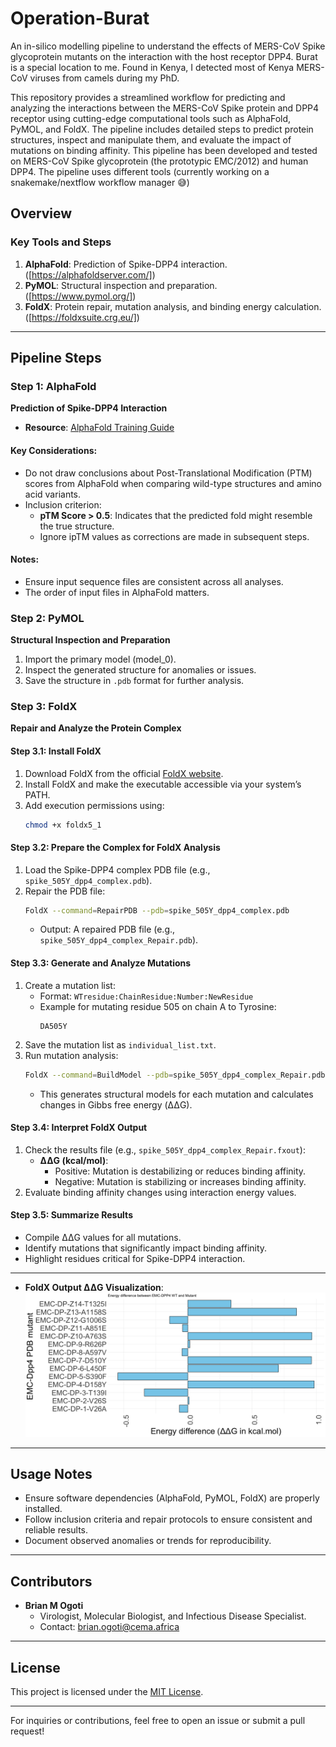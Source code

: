 # Operation-Burat
An in-silico modelling pipeline to understand the effects of MERS-CoV Spike glycoprotein mutants on the interaction with the host receptor DPP4. Burat is a special location to me. Found in Kenya, I detected  most of Kenya MERS-CoV viruses from camels during my PhD.

This repository provides a streamlined workflow for predicting and analyzing the interactions between the MERS-CoV Spike protein and DPP4 receptor using cutting-edge computational tools such as AlphaFold, PyMOL, and FoldX. The pipeline includes detailed steps to predict protein structures, inspect and manipulate them, and evaluate the impact of mutations on binding affinity. This pipeline has been developed and tested on MERS-CoV Spike glycoprotein (the prototypic EMC/2012) and human DPP4. The pipeline uses different tools (currently working on a snakemake/nextflow workflow manager 😅)

## Overview

### Key Tools and Steps
1. **AlphaFold**: Prediction of Spike-DPP4 interaction. ([https://alphafoldserver.com/])
2. **PyMOL**: Structural inspection and preparation. ([https://www.pymol.org/])
3. **FoldX**: Protein repair, mutation analysis, and binding energy calculation. ([https://foldxsuite.crg.eu/])

---

## Pipeline Steps

### Step 1: AlphaFold
**Prediction of Spike-DPP4 Interaction**
- **Resource**: [AlphaFold Training Guide](https://www.ebi.ac.uk/training/online/courses/alphafold/an-introductory-guide-to-its-strengths-and-limitations/strengths-and-limitations-of-alphafold/)

#### Key Considerations:
- Do not draw conclusions about Post-Translational Modification (PTM) scores from AlphaFold when comparing wild-type structures and amino acid variants.
- Inclusion criterion:
  - **pTM Score > 0.5**: Indicates that the predicted fold might resemble the true structure.
  - Ignore ipTM values as corrections are made in subsequent steps.

#### Notes:
- Ensure input sequence files are consistent across all analyses.
- The order of input files in AlphaFold matters.

### Step 2: PyMOL
**Structural Inspection and Preparation**
1. Import the primary model (model_0).
2. Inspect the generated structure for anomalies or issues.
3. Save the structure in `.pdb` format for further analysis.

### Step 3: FoldX
**Repair and Analyze the Protein Complex**

#### Step 3.1: Install FoldX
1. Download FoldX from the official [FoldX website](https://foldx.crg.eu/).
2. Install FoldX and make the executable accessible via your system’s PATH.
3. Add execution permissions using:
   ```bash
   chmod +x foldx5_1
   ```

#### Step 3.2: Prepare the Complex for FoldX Analysis
1. Load the Spike-DPP4 complex PDB file (e.g., `spike_505Y_dpp4_complex.pdb`).
2. Repair the PDB file:
   ```bash
   FoldX --command=RepairPDB --pdb=spike_505Y_dpp4_complex.pdb
   ```
   - Output: A repaired PDB file (e.g., `spike_505Y_dpp4_complex_Repair.pdb`).

#### Step 3.3: Generate and Analyze Mutations
1. Create a mutation list:
   - Format: `WTresidue:ChainResidue:Number:NewResidue`
   - Example for mutating residue 505 on chain A to Tyrosine:
     ```
     DA505Y
     ```
2. Save the mutation list as `individual_list.txt`.
3. Run mutation analysis:
   ```bash
   FoldX --command=BuildModel --pdb=spike_505Y_dpp4_complex_Repair.pdb --mutant-file=individual_list.txt --numberOfRuns=5
   ```
   - This generates structural models for each mutation and calculates changes in Gibbs free energy (ΔΔG).

#### Step 3.4: Interpret FoldX Output
1. Check the results file (e.g., `spike_505Y_dpp4_complex_Repair.fxout`):
   - **ΔΔG (kcal/mol)**:
     - Positive: Mutation is destabilizing or reduces binding affinity.
     - Negative: Mutation is stabilizing or increases binding affinity.
2. Evaluate binding affinity changes using interaction energy values.

#### Step 3.5: Summarize Results
- Compile ΔΔG values for all mutations.
- Identify mutations that significantly impact binding affinity.
- Highlight residues critical for Spike-DPP4 interaction.

---

- **FoldX Output ΔΔG Visualization**: 
  ![FoldX Output ΔΔG (kcal/mol)](Kenya_mutants_EMC-Dpp4.png)

---

## Usage Notes
- Ensure software dependencies (AlphaFold, PyMOL, FoldX) are properly installed.
- Follow inclusion criteria and repair protocols to ensure consistent and reliable results.
- Document observed anomalies or trends for reproducibility.

---

## Contributors
- **Brian M Ogoti**
  - Virologist, Molecular Biologist, and Infectious Disease Specialist.
  - Contact: [brian.ogoti@cema.africa](mailto:brian.ogoti@cema.africa)

---

## License
This project is licensed under the [MIT License](LICENSE).

---

For inquiries or contributions, feel free to open an issue or submit a pull request!




